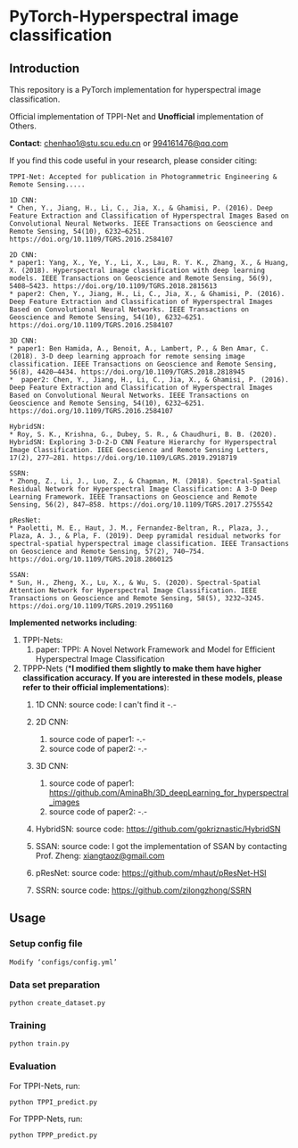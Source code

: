 # PyTorch-Hyperspectral image classification
## Introduction
This repository is a PyTorch implementation for hyperspectral image classification.

Official implementation of TPPI-Net and **Unofficial** implementation of Others.

**Contact**: chenhao1@stu.scu.edu.cn  or  994161476@qq.com

If you find this code useful in your research, please consider citing:
```
TPPI-Net: Accepted for publication in Photogrammetric Engineering & Remote Sensing..... 

1D CNN:
* Chen, Y., Jiang, H., Li, C., Jia, X., & Ghamisi, P. (2016). Deep Feature Extraction and Classification of Hyperspectral Images Based on Convolutional Neural Networks. IEEE Transactions on Geoscience and Remote Sensing, 54(10), 6232–6251. https://doi.org/10.1109/TGRS.2016.2584107

2D CNN:
* paper1: Yang, X., Ye, Y., Li, X., Lau, R. Y. K., Zhang, X., & Huang, X. (2018). Hyperspectral image classification with deep learning models. IEEE Transactions on Geoscience and Remote Sensing, 56(9), 5408–5423. https://doi.org/10.1109/TGRS.2018.2815613
* paper2: Chen, Y., Jiang, H., Li, C., Jia, X., & Ghamisi, P. (2016). Deep Feature Extraction and Classification of Hyperspectral Images Based on Convolutional Neural Networks. IEEE Transactions on Geoscience and Remote Sensing, 54(10), 6232–6251. https://doi.org/10.1109/TGRS.2016.2584107

3D CNN:
* paper1: Ben Hamida, A., Benoit, A., Lambert, P., & Ben Amar, C. (2018). 3-D deep learning approach for remote sensing image classification. IEEE Transactions on Geoscience and Remote Sensing, 56(8), 4420–4434. https://doi.org/10.1109/TGRS.2018.2818945
*  paper2: Chen, Y., Jiang, H., Li, C., Jia, X., & Ghamisi, P. (2016). Deep Feature Extraction and Classification of Hyperspectral Images Based on Convolutional Neural Networks. IEEE Transactions on Geoscience and Remote Sensing, 54(10), 6232–6251. https://doi.org/10.1109/TGRS.2016.2584107

HybridSN:
* Roy, S. K., Krishna, G., Dubey, S. R., & Chaudhuri, B. B. (2020). HybridSN: Exploring 3-D-2-D CNN Feature Hierarchy for Hyperspectral Image Classification. IEEE Geoscience and Remote Sensing Letters, 17(2), 277–281. https://doi.org/10.1109/LGRS.2019.2918719

SSRN:
* Zhong, Z., Li, J., Luo, Z., & Chapman, M. (2018). Spectral-Spatial Residual Network for Hyperspectral Image Classification: A 3-D Deep Learning Framework. IEEE Transactions on Geoscience and Remote Sensing, 56(2), 847–858. https://doi.org/10.1109/TGRS.2017.2755542

pResNet:
* Paoletti, M. E., Haut, J. M., Fernandez-Beltran, R., Plaza, J., Plaza, A. J., & Pla, F. (2019). Deep pyramidal residual networks for spectral-spatial hyperspectral image classification. IEEE Transactions on Geoscience and Remote Sensing, 57(2), 740–754. https://doi.org/10.1109/TGRS.2018.2860125

SSAN:
* Sun, H., Zheng, X., Lu, X., & Wu, S. (2020). Spectral-Spatial Attention Network for Hyperspectral Image Classification. IEEE Transactions on Geoscience and Remote Sensing, 58(5), 3232–3245. https://doi.org/10.1109/TGRS.2019.2951160
```


**Implemented networks including**:
1. TPPI-Nets: 
   1. paper: TPPI: A Novel Network Framework and Model for Efficient Hyperspectral Image Classification
2. TPPP-Nets (***I modified them slightly to make them have higher classification accuracy. If you are interested in these models, please refer to their official implementations**):
   1. 1D CNN:
      source code: I can't find it -.- 
      
   2. 2D CNN:
      1. source code of paper1: -.-
      2. source code of paper2: -.-
 
   3. 3D CNN:
      1. source code of paper1: https://github.com/AminaBh/3D_deepLearning_for_hyperspectral_images
      2. source code of paper2: -.-
   
   4. HybridSN: 
      source code: https://github.com/gokriznastic/HybridSN
      
   5. SSAN: 
      source code: I got the implementation of SSAN by contacting Prof. Zheng: xiangtaoz@gmail.com 
      
   6. pResNet:
      source code: https://github.com/mhaut/pResNet-HSI
      
   7. SSRN:
      source code: https://github.com/zilongzhong/SSRN
      
## Usage
### Setup config file
```
Modify ‘configs/config.yml’
```
### Data set preparation

```
python create_dataset.py
```

### Training

```
python train.py
```

### Evaluation
For TPPI-Nets, run: 
```
python TPPI_predict.py
```
For TPPP-Nets, run: 
```
python TPPP_predict.py
```


